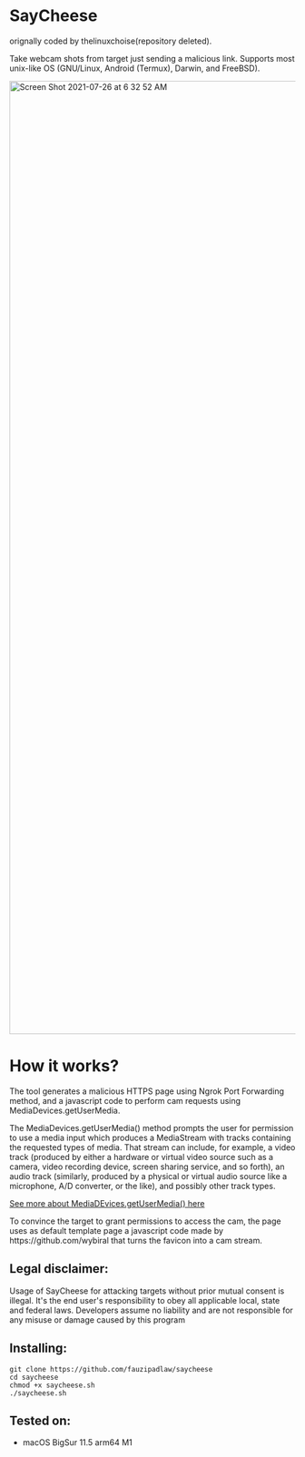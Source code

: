 # SayCheese
orignally coded by thelinuxchoise(repository deleted).

Take webcam shots from target just sending a malicious link. Supports most unix-like OS (GNU/Linux, Android (Termux), Darwin, and FreeBSD).

<img width="1680" alt="Screen Shot 2021-07-26 at 6 32 52 AM" src="https://user-images.githubusercontent.com/15975922/126917036-8fb551c8-ee64-454b-a187-a07d67fabeac.png">


# How it works?
<p>The tool generates a malicious HTTPS page using Ngrok Port Forwarding method, and a javascript code to perform cam requests using MediaDevices.getUserMedia. </p>

<p>The MediaDevices.getUserMedia() method prompts the user for permission to use a media input which produces a MediaStream with tracks containing the requested types of media. That stream can include, for example, a video track (produced by either a hardware or virtual video source such as a camera, video recording device, screen sharing service, and so forth), an audio track (similarly, produced by a physical or virtual audio source like a microphone, A/D converter, or the like), and possibly other track types. </p>

[See more about MediaDEvices.getUserMedia() here](https://developer.mozilla.org/en-US/docs/Web/API/MediaDevices/getUserMedia)
<p> To convince the target to grant permissions to access the cam, the page uses as default template page a javascript code made by https://github.com/wybiral that turns the favicon into a cam stream.</p>

## Legal disclaimer:

Usage of SayCheese for attacking targets without prior mutual consent is illegal. It's the end user's responsibility to obey all applicable local, state and federal laws. Developers assume no liability and are not responsible for any misuse or damage caused by this program 
## Installing:

```
git clone https://github.com/fauzipadlaw/saycheese
cd saycheese
chmod +x saycheese.sh
./saycheese.sh
```

## Tested on:
- macOS BigSur 11.5 arm64 M1
